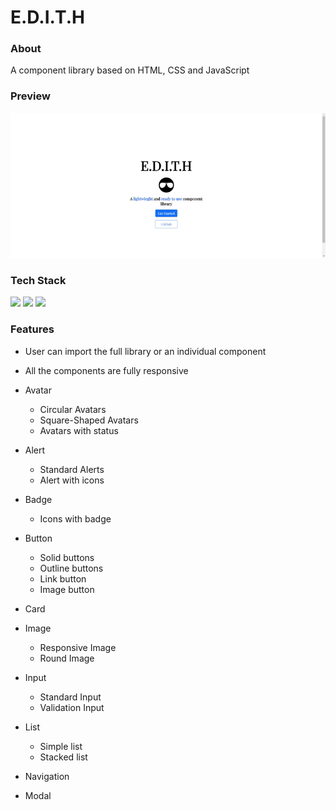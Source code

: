 # E.D.I.T.H

### About
A component library based on HTML, CSS and JavaScript

### Preview
![](https://github.com/anandsr21harshit/Edith/blob/dev/edith-v2.gif)

### Tech Stack
![](https://img.shields.io/badge/JavaScript-F7DF1E?style=for-the-badge&logo=javascript&logoColor=black)
![](https://img.shields.io/badge/HTML5-E34F26?style=for-the-badge&logo=html5&logoColor=white)
![](https://img.shields.io/badge/CSS3-1572B6?style=for-the-badge&logo=css3&logoColor=white)

### Features
- User can import the full library or an individual component
- All the components are fully responsive

- Avatar
  - Circular Avatars
  - Square-Shaped Avatars
  - Avatars with status
- Alert
  - Standard Alerts
  - Alert with icons 
- Badge
  - Icons with badge
- Button
  - Solid buttons
  - Outline buttons
  - Link button
  - Image button
- Card
- Image
  - Responsive Image
  - Round Image
- Input
  - Standard Input
  - Validation Input
- List
  - Simple list
  - Stacked list
- Navigation
- Modal



